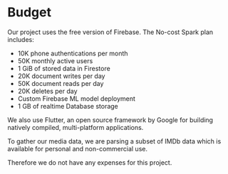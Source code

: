 # Budget

Our project uses the free version of Firebase. The No-cost Spark plan includes:
- 10K phone authentications per month
- 50K monthly active users
- 1 GiB of stored data in Firestore
- 20K document writes per day
- 50K document reads per day
- 20K deletes per day
- Custom Firebase ML model deployment
- 1 GB of realtime Database storage

We also use Flutter, an open source framework by Google for building natively compiled, multi-platform applications. 

To gather our media data, we are parsing a subset of IMDb data which is available for personal and non-commercial use.

Therefore we do not have any expenses for this project.